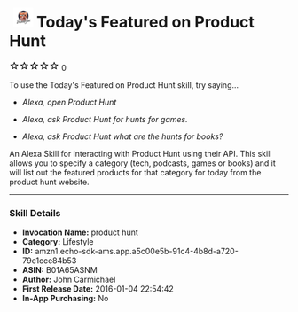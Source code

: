 # &nbsp;<img src="app_icon" alt="Today&#39;s Featured on Product Hunt icon" width="36"> Today's Featured on Product Hunt
![0 stars](../../../images/ic_star_border_black_18dp_1x.png)![0 stars](../../../images/ic_star_border_black_18dp_1x.png)![0 stars](../../../images/ic_star_border_black_18dp_1x.png)![0 stars](../../../images/ic_star_border_black_18dp_1x.png)![0 stars](../../../images/ic_star_border_black_18dp_1x.png) 0

To use the Today's Featured on Product Hunt skill, try saying...

* *Alexa, open Product Hunt*

* *Alexa, ask Product Hunt for hunts for games.*

* *Alexa, ask Product Hunt what are the hunts for books?*

An Alexa Skill for interacting with Product Hunt using their API. This skill allows you to specify a category (tech, podcasts, games or books) and it will list out the featured products for that category for today from the product hunt website.

***

### Skill Details

* **Invocation Name:** product hunt
* **Category:** Lifestyle
* **ID:** amzn1.echo-sdk-ams.app.a5c00e5b-91c4-4b8d-a720-79e1cce84b53
* **ASIN:** B01A65ASNM
* **Author:** John Carmichael
* **First Release Date:** 2016-01-04 22:54:42
* **In-App Purchasing:** No
